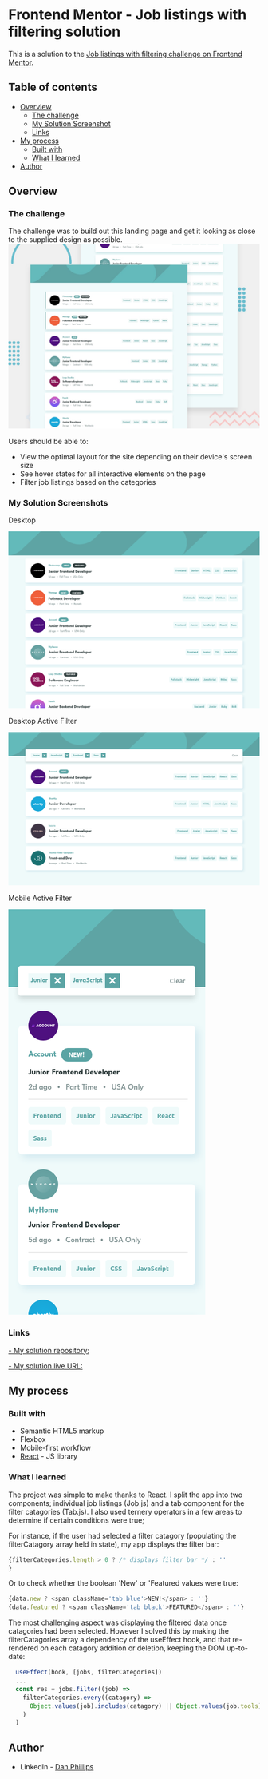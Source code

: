 # Frontend Mentor - Job listings with filtering solution

This is a solution to the [Job listings with filtering challenge on Frontend Mentor](https://www.frontendmentor.io/challenges/job-listings-with-filtering-ivstIPCt).

## Table of contents

- [Overview](#overview)
  - [The challenge](#the-challenge)
  - [My Solution Screenshot](#screenshot)
  - [Links](#links)
- [My process](#my-process)
  - [Built with](#built-with)
  - [What I learned](#what-i-learned)
- [Author](#author)


## Overview

### The challenge

The challenge was to build out this landing page and get it looking as close to the supplied design as possible.
![](./design/desktop-preview.jpg)

Users should be able to:

- View the optimal layout for the site depending on their device's screen size
- See hover states for all interactive elements on the page
- Filter job listings based on the categories

### My Solution Screenshots

Desktop

![](./design/mySolution.png)


Desktop Active Filter

![](./design/mySolutionActive.png)


Mobile Active Filter

![](./design/mySolutionMobile.png)


### Links

[- My solution repository:](https://github.com/danphillipsuk/joblistings)

[- My solution live URL:](https://danphillipsuk.github.io/joblistings/)

## My process

### Built with

- Semantic HTML5 markup
- Flexbox
- Mobile-first workflow
- [React](https://reactjs.org/) - JS library

### What I learned

The project was simple to make thanks to React. I split the app into two components; individual job listings (Job.js) and a tab component for the filter catagories (Tab.js). I also used ternery operators in a few areas to determine if certain conditions were true;

For instance, if the user had selected a filter catagory (populating the filterCatagory array held in state), my app displays the filter bar:

```js
{filterCategories.length > 0 ? /* displays filter bar */ : ''
}
```

Or to check whether the boolean 'New' or 'Featured values were true:

```js
{data.new ? <span className='tab blue'>NEW!</span> : ''}
{data.featured ? <span className='tab black'>FEATURED</span> : ''}
```

The most challenging aspect was displaying the filtered data once catagories had been selected. However I solved this by making the filterCatagories array a dependency of the useEffect hook, and that re-rendered on each catagory addition or deletion, keeping the DOM up-to-date:

```js
  useEffect(hook, [jobs, filterCategories])
  ...
  const res = jobs.filter((job) => 
    filterCategories.every((catagory) => 
      Object.values(job).includes(catagory) || Object.values(job.tools).includes(catagory) || Object.values(job.languages).includes(catagory)
    )
  )
```

## Author

- LinkedIn - [Dan Phillips](https://www.linkedin.com/in/dan-phillips-845a1b205/)



